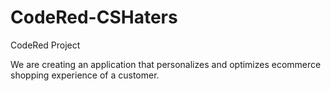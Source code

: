# CodeRed-CSHaters
CodeRed Project

We are creating an application that personalizes and optimizes ecommerce shopping experience of a customer.
